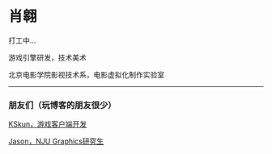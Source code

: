# 肖翱

打工中...

游戏引擎研发，技术美术

北京电影学院影视技术系，电影虚拟化制作实验室

------

### 朋友们（玩博客的朋友很少）

[KSkun，游戏客户端开发](https://ksmeow.moe/)

[Jason，NJU Graphics研究生](http://blog.f-jason.site/)